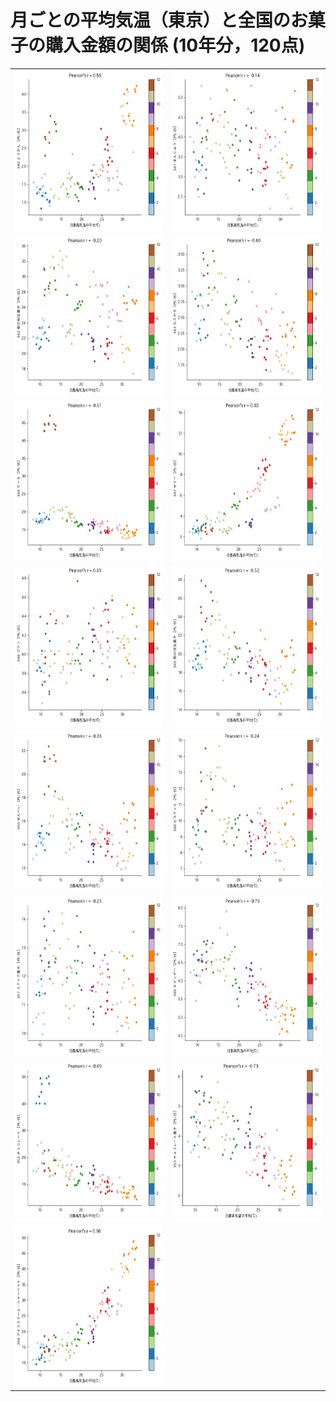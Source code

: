 # 月ごとの平均気温（東京）と全国のお菓子の購入金額の関係 (10年分，120点)

<table>
<tr>
<td><img alt="00" src="fig/corr-temp-00.png" height="256"></td>
<td><img alt="01" src="fig/corr-temp-01.png" height="256"></td>
</tr><tr>
<td><img alt="02" src="fig/corr-temp-02.png" height="256"></td>
<td><img alt="03" src="fig/corr-temp-03.png" height="256"></td>
</tr><tr>
<td><img alt="04" src="fig/corr-temp-04.png" height="256"></td>
<td><img alt="05" src="fig/corr-temp-05.png" height="256"></td>
</tr><tr>
<td><img alt="06" src="fig/corr-temp-06.png" height="256"></td>
<td><img alt="07" src="fig/corr-temp-07.png" height="256"></td>
</tr><tr>
<td><img alt="08" src="fig/corr-temp-08.png" height="256"></td>
<td><img alt="09" src="fig/corr-temp-09.png" height="256"></td>
</tr><tr>
<td><img alt="10" src="fig/corr-temp-10.png" height="256"></td>
<td><img alt="11" src="fig/corr-temp-11.png" height="256"></td>
</tr><tr>
<td><img alt="12" src="fig/corr-temp-12.png" height="256"></td>
<td><img alt="13" src="fig/corr-temp-13.png" height="256"></td>
</tr><tr>
<td><img alt="14" src="fig/corr-temp-14.png" height="256"></td>
</tr>
</table>


